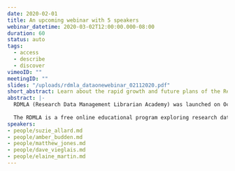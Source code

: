 ```yaml
---
date: 2020-02-01
title: An upcoming webinar with 5 speakers
webinar_datetime: 2020-03-02T12:00:00.000-08:00
duration: 60
status: auto
tags: 
  - access
  - describe
  - discover
vimeoID: ""
meetingID: ""
slides: "/uploads/rdmla_dataonewebinar_02112020.pdf"
short_abstract: Learn about the rapid growth and future plans of the Research Data Management Librarian Academy, a free online educational program exploring research data management best practices.
abstract: |-
  RDMLA (Research Data Management Librarian Academy) was launched on October 7, 2019. Today, close to five months post the official launch, there are more than 2100 active students from 115 countries around the world. In this talk, we will describe the development process of RDMLA and discuss our future collaborations and partnerships.
  
  The RDMLA is a free online educational program exploring research data management best practices. Developed by a team of librarians and LIS faculty members who want to share their extensive knowledge/skills and promote research data services, the RDMLA consists of eight units that can be taken individually, or as a complete program. All units are available globally and can be accessed online via the Canvas learning management system. RDMLA is open to librarians, information professionals, and other professionals who work in a research-intensive environment throughout the world. On Feb 5, 2020, in partnership with Simmons School of Library and Information Science (SLIS), RDMLA launched a Continuing Education (CE) optional component, for a nominal fee.
speakers:
- people/suzie_allard.md
- people/amber_budden.md
- people/matthew_jones.md
- people/dave_vieglais.md
- people/elaine_martin.md
---
```

